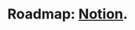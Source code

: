 # Roadmap: [Notion](https://zippy-bush-338.notion.site/CIS-Embedded-Roadmap-1956e81bc8a78025abe2eca3b051adac?pvs=4).

